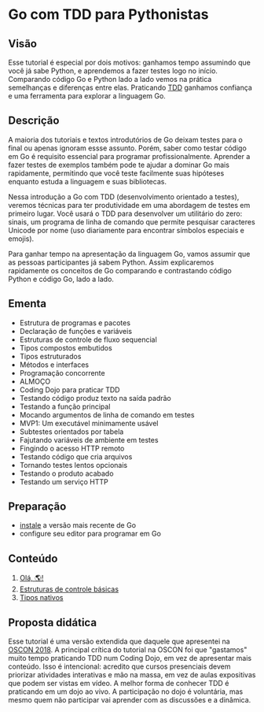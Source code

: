 # Go com TDD para Pythonistas

## Visão

Esse tutorial é especial por dois motivos: ganhamos tempo assumindo que você já sabe Python, e aprendemos a fazer testes logo no início. Comparando código Go e Python lado a lado vemos na prática semelhanças e diferenças entre elas. Praticando [TDD](http://tdd.caelum.com.br/) ganhamos confiança e uma ferramenta para explorar a linguagem Go.


## Descrição

A maioria dos tutoriais e textos introdutórios de Go deixam testes para o final ou apenas ignoram essse assunto. Porém, saber como testar código em Go é requisito essencial para programar profissionalmente. Aprender a fazer testes de exemplos também pode te ajudar a dominar Go mais rapidamente, permitindo que você teste facilmente suas hipóteses enquanto estuda a linguagem e suas bibliotecas.

Nessa introdução a Go com TDD (desenvolvimento orientado a testes), veremos técnicas para ter produtividade em uma abordagem de testes em primeiro lugar. Você usará o TDD para desenvolver um utilitário do zero: sinais, um programa de linha de comando que permite pesquisar caracteres Unicode por nome (uso diariamente para encontrar símbolos especiais e emojis).

Para ganhar tempo na apresentação da linguagem Go, vamos assumir que as pessoas participantes já sabem Python. Assim explicaremos rapidamente os conceitos de Go comparando e contrastando código Python e código Go, lado a lado.


## Ementa

- Estrutura de programas e pacotes
- Declaração de funções e variáveis
- Estruturas de controle de fluxo sequencial
- Tipos compostos embutidos
- Tipos estruturados
- Métodos e interfaces
- Programação concorrente
- ALMOÇO
- Coding Dojo para praticar TDD
- Testando código produz texto na saída padrão
- Testando a função principal
- Mocando argumentos de linha de comando em testes
- MVP1: Um executável minimamente usável
- Subtestes orientados por tabela
- Fajutando variáveis ​​de ambiente em testes
- Fingindo o acesso HTTP remoto
- Testando código que cria arquivos
- Tornando testes lentos opcionais
- Testando o produto acabado
- Testando um serviço HTTP




## Preparação

- [instale](https://golang.org/doc/install) a versão mais recente de Go
- configure seu editor para programar em Go

## Conteúdo

1. [Olá, 🌎!](01-hello)
2. [Estruturas de controle básicas](02-controle)
3. [Tipos nativos](03-nativos)

## Proposta didática

Esse tutorial é uma versão extendida que daquele que apresentei na [OSCON 2018](https://conferences.oreilly.com/oscon/oscon-or-2018/public/schedule/detail/67124). A principal crítica do tutorial na OSCON foi que "gastamos" muito tempo praticando TDD num Coding Dojo, em vez de apresentar mais conteúdo. Isso é intencional: acredito que cursos presenciais devem priorizar atividades interativas e mão na massa, em vez de aulas expositivas que podem ser vistas em vídeo. A melhor forma de conhecer TDD é praticando em um dojo ao vivo. A participação no dojo é voluntária, mas mesmo quem não participar vai aprender com as discussões e a dinâmica.


